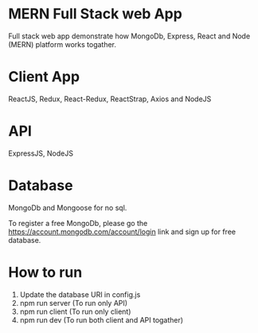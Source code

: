# MERN Full Stack web App
Full stack web app demonstrate how MongoDb, Express, React and Node (MERN) platform works togather.

# Client App
ReactJS, Redux, React-Redux, ReactStrap, Axios and NodeJS

# API
ExpressJS, NodeJS

# Database
MongoDb and Mongoose for no sql.

To register a free MongoDb, please go the https://account.mongodb.com/account/login link and sign up for free database.

# How to run
1) Update the database URI in config.js
2) npm run server (To run only API)
3) npm run client (To run only client)
4) npm run dev (To run both client and API togather)
